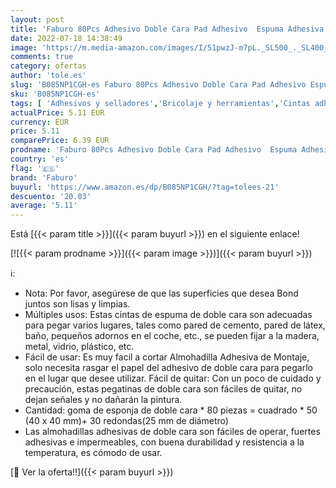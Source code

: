 ```yaml
---
layout: post
title: 'Faburo 80Pcs Adhesivo Doble Cara Pad Adhesivo  Espuma Adhesiva de Doble Cara Cinta Adhesiva Adecuado Puertas  Vidrios  Metales  Fiesta  Espejo  Bricolaje  Cocina  Oficina  Foto'
date: 2022-07-18 14:38:49
image: 'https://m.media-amazon.com/images/I/51pwzJ-m7pL._SL500_._SL400_.jpg'
comments: true
category: ofertas
author: 'tole.es'
slug: 'B085NP1CGH-es Faburo 80Pcs Adhesivo Doble Cara Pad Adhesivo Espuma...'
sku: 'B085NP1CGH-es'
tags: [ 'Adhesivos y selladores','Bricolaje y herramientas','Cintas adhesivas','Cintas adhesivas de doble cara','Ferretería','adhesiva','cinta','faburo','🇪🇸', ]
actualPrice: 5.11 EUR
currency: EUR
price: 5.11
comparePrice: 6.39 EUR
prodname: 'Faburo 80Pcs Adhesivo Doble Cara Pad Adhesivo  Espuma Adhesiva de Doble Cara Cinta Adhesiva Adecuado Puertas  Vidrios  Metales  Fiesta  Espejo  Bricolaje  Cocina  Oficina  Foto'
country: 'es'
flag: '🇪🇸'
brand: 'Faburo'
buyurl: 'https://www.amazon.es/dp/B085NP1CGH/?tag=tolees-21'
descuento: '20.03'
average: '5.11'
---
```


Está [{{< param title >}}]({{< param buyurl >}}) en el siguiente enlace!

[![{{< param prodname >}}]({{< param image >}})]({{< param buyurl >}})

ℹ️:

- Nota: Por favor, asegúrese de que las superficies que desea Bond juntos son lisas y limpias.
- Múltiples usos: Estas cintas de espuma de doble cara son adecuadas para pegar varios lugares, tales como pared de cemento, pared de látex, baño, pequeños adornos en el coche, etc., se pueden fijar a la madera, metal, vidrio, plástico, etc.
- Fácil de usar: Es muy facil a cortar Almohadilla Adhesiva de Montaje, solo necesita rasgar el papel del adhesivo de doble cara para pegarlo en el lugar que desee utilizar. Fácil de quitar: Con un poco de cuidado y precaución, estas pegatinas de doble cara son fáciles de quitar, no dejan señales y no dañarán la pintura.
- Cantidad: goma de esponja de doble cara * 80 piezas = cuadrado * 50 (40 x 40 mm)+ 30 redondas(25 mm de diámetro)
- Las almohadillas adhesivas de doble cara son fáciles de operar, fuertes adhesivas e impermeables, con buena durabilidad y resistencia a la temperatura, es cómodo de usar.

[🛒 Ver la oferta!!]({{< param buyurl >}})

